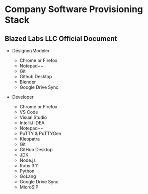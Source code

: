 # Company Software Provisioning Stack
## Blazed Labs LLC Official Document

- Designer/Modeler
	- Chrome or Firefox
	- Notepad++
	- Git
	- Github Desktop
	- Blender
	- Google Drive Sync

- Developer
	- Chrome or Firefox
	- VS Code
	- Visual Studio
	- IntelliJ IDEA
	- Notepad++
	- PuTTY & PuTTYGen
	- Kleopatra
	- Git
	- GitHub Desktop
	- JDK
	- Node.js
	- Ruby 3.11
	- Python
	- GoLang
	- Google Drive Sync
	- MicroSIP